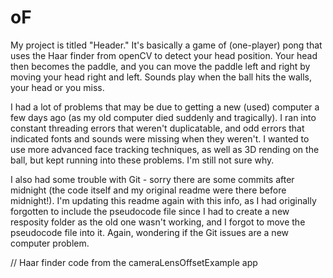oF
==


My project is titled "Header." It's basically a game of (one-player) pong that uses the Haar finder from openCV to detect your head position. Your head then becomes the paddle, and you can move the paddle left and right by moving your head right and left. Sounds play when the ball hits the walls, your head or you miss.

I had a lot of problems that may be due to getting a new (used) computer a few days ago (as my old computer died suddenly and tragically). I ran into constant threading errors that weren't duplicatable, and odd errors that indicated fonts and sounds were missing when they weren't. I wanted to use more advanced face tracking techniques, as well as 3D rending on the ball, but kept running into these problems. I'm still not sure why.

I also had some trouble with Git - sorry there are some commits after midnight (the code itself and my original readme were there before midnight!). I'm updating this readme again with this info, as I had originally forgotten to include the pseudocode file since I had to create a new resposity folder as the old one wasn't working, and I forgot to move the pseudocode file into it. Again, wondering if the Git issues are a new computer problem.

// Haar finder code from the cameraLensOffsetExample app